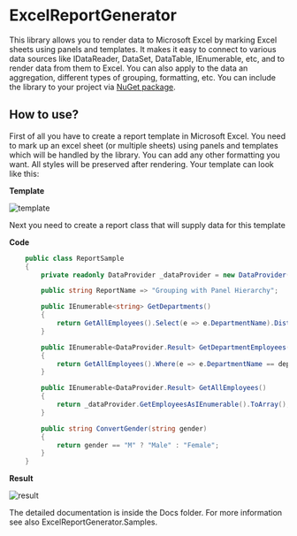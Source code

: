 # ExcelReportGenerator

This library allows you to render data to Microsoft Excel by marking Excel sheets using panels and templates. It makes it easy to connect to various data sources like IDataReader, DataSet, DataTable, IEnumerable<T>, etc, and to render data from them to Excel. You can also apply to the data an aggregation, different types of grouping, formatting, etc. You can include the library to your project via [NuGet package](https://www.nuget.org/packages/ExcelReportGenerator).

## How to use?
First of all you have to create a report template in Microsoft Excel. You need to mark up an excel sheet (or multiple sheets) using panels and templates which will be handled by the library. You can add any other formatting you want. All styles will be preserved after rendering. Your template can look like this:

**Template**

![template](https://user-images.githubusercontent.com/45209977/48908282-e29a8b80-ee7a-11e8-9b54-6997ba617474.png)

Next you need to create a report class that will supply data for this template

**Code**

```c#
    public class ReportSample
    {
        private readonly DataProvider _dataProvider = new DataProvider();

        public string ReportName => "Grouping with Panel Hierarchy";

        public IEnumerable<string> GetDepartments()
        {
            return GetAllEmployees().Select(e => e.DepartmentName).Distinct();
        }

        public IEnumerable<DataProvider.Result> GetDepartmentEmployees(string department)
        {
            return GetAllEmployees().Where(e => e.DepartmentName == department).ToArray();
        }

        public IEnumerable<DataProvider.Result> GetAllEmployees()
        {
            return _dataProvider.GetEmployeesAsIEnumerable().ToArray();
        }

        public string ConvertGender(string gender)
        {
            return gender == "M" ? "Male" : "Female";
        }
    }
```

**Result**

![result](https://user-images.githubusercontent.com/45209977/48908531-94d25300-ee7b-11e8-8022-5c6cfdfca4e3.png)

The detailed documentation is inside the Docs folder. For more information see also ExcelReportGenerator.Samples.
